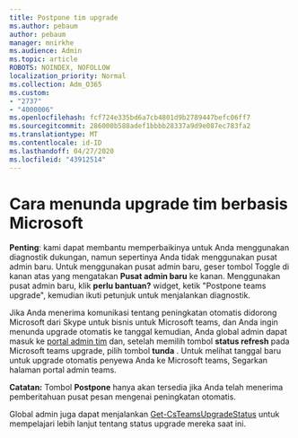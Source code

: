 ```yaml
---
title: Postpone tim upgrade
ms.author: pebaum
author: pebaum
manager: mnirkhe
ms.audience: Admin
ms.topic: article
ROBOTS: NOINDEX, NOFOLLOW
localization_priority: Normal
ms.collection: Adm_O365
ms.custom:
- "2737"
- "4000006"
ms.openlocfilehash: fcf724e335bd6a7cb4801d9b2789447befc06ff7
ms.sourcegitcommit: 286000b588adef1bbbb28337a9d9e087ec783fa2
ms.translationtype: MT
ms.contentlocale: id-ID
ms.lasthandoff: 04/27/2020
ms.locfileid: "43912514"
---
```

# <a name="how-to-postpone-the-microsoft-driven-teams-upgrade"></a>Cara menunda upgrade tim berbasis Microsoft

**Penting**: kami dapat membantu memperbaikinya untuk Anda menggunakan diagnostik dukungan, namun sepertinya Anda tidak menggunakan pusat admin baru. Untuk menggunakan pusat admin baru, geser tombol Toggle di kanan atas yang mengatakan **Pusat admin baru** ke kanan. Menggunakan pusat admin baru, klik **perlu bantuan?** widget, ketik "Postpone teams upgrade", kemudian ikuti petunjuk untuk menjalankan diagnostik.

Jika Anda menerima komunikasi tentang peningkatan otomatis didorong Microsoft dari Skype untuk bisnis untuk Microsoft teams, dan Anda ingin menunda upgrade otomatis ke tanggal kemudian, Anda global admin dapat masuk ke [portal admin tim](https://admin.teams.microsoft.com/dashboard) dan, setelah memilih tombol **status refresh** pada Microsoft teams upgrade, pilih tombol **tunda** . Untuk melihat tanggal baru untuk upgrade otomatis penyewa Anda ke Microsoft teams, Segarkan halaman portal admin teams.

**Catatan:** Tombol **Postpone** hanya akan tersedia jika Anda telah menerima pemberitahuan pusat pesan mengenai peningkatan otomatis. 

Global admin juga dapat menjalankan [Get-CsTeamsUpgradeStatus](https://docs.microsoft.com/powershell/module/skype/get-csteamsupgradestatus?view=skype-ps) untuk mempelajari lebih lanjut tentang status upgrade mereka saat ini.
